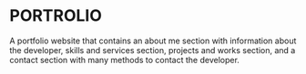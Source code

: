 <h1>PORTROLIO</h1>
  A portfolio website that contains an about me section with information about the developer, skills and services section, projects and works section, and a contact section with many methods to contact the developer.

